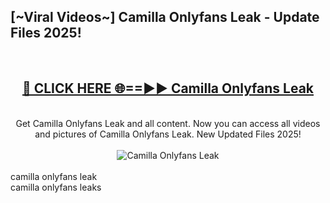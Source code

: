 <h2>[~Viral Videos~] Camilla Onlyfans Leak - Update Files 2025!</h2>
<br>
<div align="center">
<h2><a href="https://betterlinks.top/A2PfLJ" rel="nofollow">🔴 CLICK HERE 🌐==►► Camilla Onlyfans Leak</a></h2>
<br>
Get Camilla Onlyfans Leak and all content. Now you can access all videos and pictures of Camilla Onlyfans Leak. New Updated Files 2025!
<br>
<br>
<a href="https://betterlinks.top/A2PfLJ" rel="nofollow" data-target="animated-image.originalLink"><img src="https://i.ibb.co.com/WyWwxjT/player-gif2.gif" alt="Camilla Onlyfans Leak" style="max-width: 100%; display: inline-block;" data-target="animated-image.originalImage"></a>
</div>
<br>
camilla onlyfans leak<br>
camilla onlyfans leaks